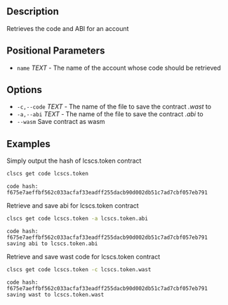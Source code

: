 ## Description
Retrieves the code and ABI for an account

## Positional Parameters
- `name` _TEXT_ - The name of the account whose code should be retrieved
## Options
- `-c,--code` _TEXT_ - The name of the file to save the contract _.wast_ to
- `-a,--abi` _TEXT_ - The name of the file to save the contract _.abi_ to
- `--wasm` Save contract as wasm
## Examples
Simply output the hash of lcscs.token contract 

```sh
clscs get code lcscs.token
```
```console
code hash: f675e7aeffbf562c033acfaf33eadff255dacb90d002db51c7ad7cbf057eb791
```

Retrieve and save abi for lcscs.token contract

```sh
clscs get code lcscs.token -a lcscs.token.abi
```
```console
code hash: f675e7aeffbf562c033acfaf33eadff255dacb90d002db51c7ad7cbf057eb791
saving abi to lcscs.token.abi
```

Retrieve and save wast code for lcscs.token contract

```sh
clscs get code lcscs.token -c lcscs.token.wast
```
```console
code hash: f675e7aeffbf562c033acfaf33eadff255dacb90d002db51c7ad7cbf057eb791
saving wast to lcscs.token.wast
```
